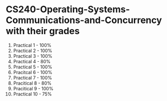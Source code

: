 # CS240-Operating-Systems-Communications-and-Concurrency with their grades 

1. Practical 1 - 100% 
2. Practical 2 - 100%
3. Practical 3 - 100%
4. Practical 4 - 80%
5. Practical 5 - 100%
6. Pracitcal 6 - 100%
7. Practical 7 - 100%
8. Pracitical 8 - 80%
9. Pracitical 9 - 100%
10. Practical 10 - 75%
